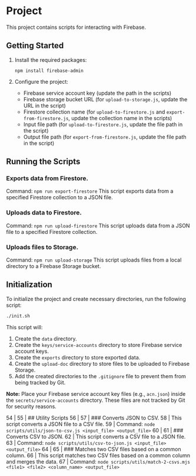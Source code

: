 # Project

This project contains scripts for interacting with Firebase.


## Getting Started

1.  Install the required packages:

    ```
    npm install firebase-admin
    ```

2.  Configure the project:

    *   Firebase service account key (update the path in the scripts)
    *   Firebase storage bucket URL (for `upload-to-storage.js`, update the URL in the script)
    *   Firestore collection name (for `upload-to-firestore.js` and `export-from-firestore.js`, update the collection name in the scripts)
    *   Input file path (for `upload-to-firestore.js`, update the file path in the script)
    *   Output file path (for `export-from-firestore.js`, update the file path in the script)


## Running the Scripts

### Exports data from Firestore.
Command: `npm run export-firestore`
This script exports data from a specified Firestore collection to a JSON file.

### Uploads data to Firestore.
Command: `npm run upload-firestore`
This script uploads data from a JSON file to a specified Firestore collection.

### Uploads files to Storage.
Command: `npm run upload-storage`
This script uploads files from a local directory to a Firebase Storage bucket.

## Initialization

To initialize the project and create necessary directories, run the following script:

```bash
./init.sh
```

This script will:

1.  Create the `data` directory.
2.  Create the `keys/service-accounts` directory to store Firebase service account keys.
3.  Create the `exports` directory to store exported data.
4.  Create the `upload-doc` directory to store files to be uploaded to Firebase Storage.
5.  Add the created directories to the `.gitignore` file to prevent them from being tracked by Git.

**Note:** Place your Firebase service account key files (e.g., `acn.json`) inside the `secrets/service-accounts` directory. These files are not tracked by Git for security reasons.

54 |
55 | ## Utility Scripts
56 |
57 | ### Converts JSON to CSV.
58 | This script converts a JSON file to a CSV file.
59 | Command: `node scripts/utils/json-to-csv.js <input_file> <output_file>`
60 |
61 | ### Converts CSV to JSON.
62 | This script converts a CSV file to a JSON file.
63 | Command: `node scripts/utils/csv-to-json.js <input_file> <output_file>`
64 |
65 | ### Matches two CSV files based on a common column.
66 | This script matches two CSV files based on a common column and merges the data.
67 | Command: `node scripts/utils/match-2-csvs.mjs <file1> <file2> <column_name> <output_file>`